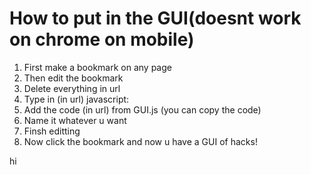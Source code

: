 # How to put in the GUI(doesnt work on chrome on mobile)
1. First make a bookmark on any page
2. Then edit the bookmark
3. Delete everything in url
4. Type in (in url) javascript:
5. Add the code (in url) from GUI.js (you can copy the code)
6. Name it whatever u want
7. Finsh editting
8. Now click the bookmark and now u have a GUI of hacks!

















hi
